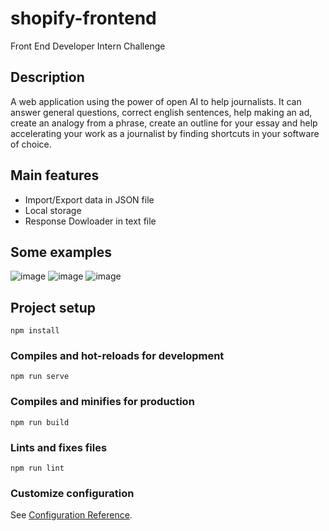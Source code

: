# shopify-frontend
Front End Developer Intern Challenge

## Description
A web application using the power of open AI to help journalists. It can answer general questions, correct english sentences, help making an ad, create an analogy from a phrase, create an outline for your essay and help accelerating your work as a journalist by finding shortcuts in your software of choice.

## Main features
- Import/Export data in JSON file
- Local storage
- Response Dowloader in text file

## Some examples
![image](https://user-images.githubusercontent.com/74157473/168493044-e0bb3644-8648-4903-8baa-f5200f0bb56d.png)
![image](https://user-images.githubusercontent.com/74157473/168493048-6b69f008-9c3a-4b36-8c22-e77c8a8d6e7d.png)
![image](https://user-images.githubusercontent.com/74157473/168493060-89b67c4c-3237-4507-8862-100110dd0dc9.png)


## Project setup
```
npm install
```

### Compiles and hot-reloads for development
```
npm run serve
```

### Compiles and minifies for production
```
npm run build
```

### Lints and fixes files
```
npm run lint
```

### Customize configuration
See [Configuration Reference](https://cli.vuejs.org/config/).
